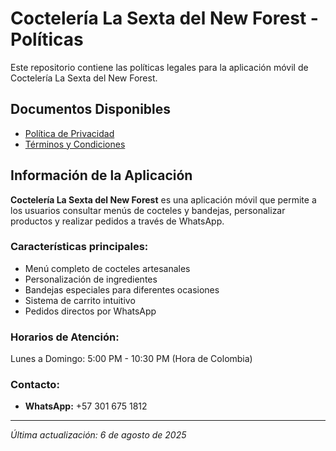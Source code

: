 # Coctelería La Sexta del New Forest - Políticas

Este repositorio contiene las políticas legales para la aplicación móvil de Coctelería La Sexta del New Forest.

## Documentos Disponibles

- [Política de Privacidad](./privacidad.html)
- [Términos y Condiciones](./terminos.html)

## Información de la Aplicación

**Coctelería La Sexta del New Forest** es una aplicación móvil que permite a los usuarios consultar menús de cocteles y bandejas, personalizar productos y realizar pedidos a través de WhatsApp.

### Características principales:
- Menú completo de cocteles artesanales
- Personalización de ingredientes
- Bandejas especiales para diferentes ocasiones
- Sistema de carrito intuitivo
- Pedidos directos por WhatsApp

### Horarios de Atención:
Lunes a Domingo: 5:00 PM - 10:30 PM (Hora de Colombia)

### Contacto:
- **WhatsApp:** +57 301 675 1812

---

*Última actualización: 6 de agosto de 2025*
